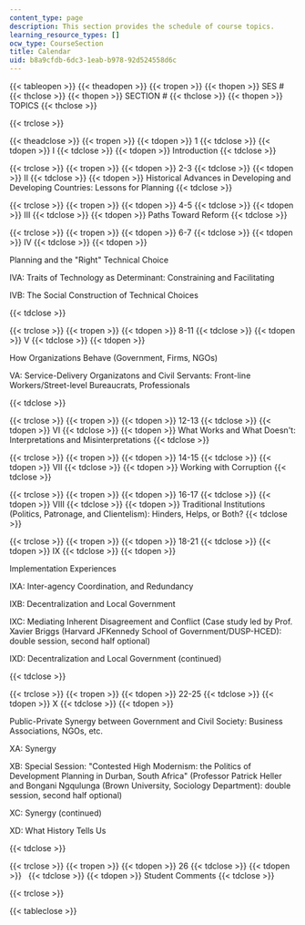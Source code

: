 ```yaml
---
content_type: page
description: This section provides the schedule of course topics.
learning_resource_types: []
ocw_type: CourseSection
title: Calendar
uid: b8a9cfdb-6dc3-1eab-b978-92d524558d6c
---
```


{{< tableopen >}}
{{< theadopen >}}
{{< tropen >}}
{{< thopen >}}
SES #
{{< thclose >}}
{{< thopen >}}
SECTION #
{{< thclose >}}
{{< thopen >}}
TOPICS
{{< thclose >}}

{{< trclose >}}

{{< theadclose >}}
{{< tropen >}}
{{< tdopen >}}
1
{{< tdclose >}}
{{< tdopen >}}
I
{{< tdclose >}}
{{< tdopen >}}
Introduction
{{< tdclose >}}

{{< trclose >}}
{{< tropen >}}
{{< tdopen >}}
2-3
{{< tdclose >}}
{{< tdopen >}}
II
{{< tdclose >}}
{{< tdopen >}}
Historical Advances in Developing and Developing Countries: Lessons for Planning
{{< tdclose >}}

{{< trclose >}}
{{< tropen >}}
{{< tdopen >}}
4-5
{{< tdclose >}}
{{< tdopen >}}
III
{{< tdclose >}}
{{< tdopen >}}
Paths Toward Reform
{{< tdclose >}}

{{< trclose >}}
{{< tropen >}}
{{< tdopen >}}
6-7
{{< tdclose >}}
{{< tdopen >}}
IV
{{< tdclose >}}
{{< tdopen >}}


Planning and the "Right" Technical Choice

IVA: Traits of Technology as Determinant: Constraining and Facilitating

IVB: The Social Construction of Technical Choices


{{< tdclose >}}

{{< trclose >}}
{{< tropen >}}
{{< tdopen >}}
8-11
{{< tdclose >}}
{{< tdopen >}}
V
{{< tdclose >}}
{{< tdopen >}}


How Organizations Behave (Government, Firms, NGOs)

VA: Service-Delivery Organizatons and Civil Servants: Front-line Workers/Street-level Bureaucrats, Professionals


{{< tdclose >}}

{{< trclose >}}
{{< tropen >}}
{{< tdopen >}}
12-13
{{< tdclose >}}
{{< tdopen >}}
VI
{{< tdclose >}}
{{< tdopen >}}
What Works and What Doesn't: Interpretations and Misinterpretations
{{< tdclose >}}

{{< trclose >}}
{{< tropen >}}
{{< tdopen >}}
14-15
{{< tdclose >}}
{{< tdopen >}}
VII
{{< tdclose >}}
{{< tdopen >}}
Working with Corruption
{{< tdclose >}}

{{< trclose >}}
{{< tropen >}}
{{< tdopen >}}
16-17
{{< tdclose >}}
{{< tdopen >}}
VIII
{{< tdclose >}}
{{< tdopen >}}
Traditional Institutions (Politics, Patronage, and Clientelism): Hinders, Helps, or Both?
{{< tdclose >}}

{{< trclose >}}
{{< tropen >}}
{{< tdopen >}}
18-21
{{< tdclose >}}
{{< tdopen >}}
IX
{{< tdclose >}}
{{< tdopen >}}


Implementation Experiences

IXA: Inter-agency Coordination, and Redundancy

IXB: Decentralization and Local Government

IXC: Mediating Inherent Disagreement and Conflict (Case study led by Prof. Xavier Briggs (Harvard JFKennedy School of Government/DUSP-HCED): double session, second half optional)

IXD: Decentralization and Local Government (continued)


{{< tdclose >}}

{{< trclose >}}
{{< tropen >}}
{{< tdopen >}}
22-25
{{< tdclose >}}
{{< tdopen >}}
X
{{< tdclose >}}
{{< tdopen >}}


Public-Private Synergy between Government and Civil Society: Business Associations, NGOs, etc.

XA: Synergy

XB: Special Session: "Contested High Modernism: the Politics of Development Planning in Durban, South Africa" (Professor Patrick Heller and Bongani Ngqulunga (Brown University, Sociology Department): double session, second half optional)

XC: Synergy (continued)

XD: What History Tells Us


{{< tdclose >}}

{{< trclose >}}
{{< tropen >}}
{{< tdopen >}}
26
{{< tdclose >}}
{{< tdopen >}}
 
{{< tdclose >}}
{{< tdopen >}}
Student Comments
{{< tdclose >}}

{{< trclose >}}

{{< tableclose >}}